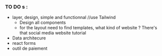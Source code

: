 <!-- @format -->

### TO DO s :

- layer, design, simple and functionnal //use Tailwind
  - Design all components
  - for the layout need to find templates, what kind of website ? There's that social media website tutorial
- Data architecure
- react forms
- outil de paiement
